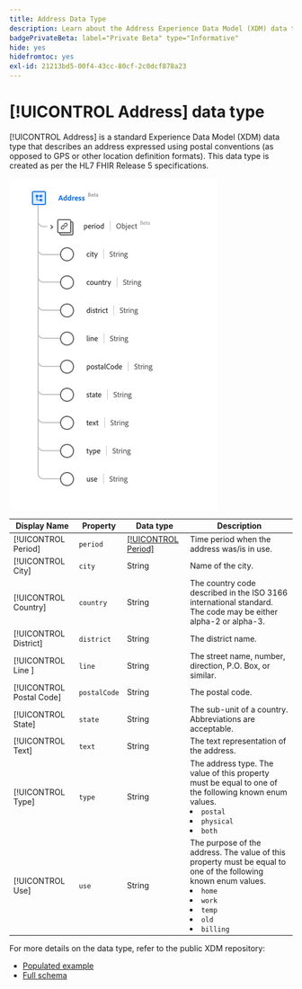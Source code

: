 ```yaml
---
title: Address Data Type
description: Learn about the Address Experience Data Model (XDM) data type.
badgePrivateBeta: label="Private Beta" type="Informative"
hide: yes
hidefromtoc: yes
exl-id: 21213bd5-00f4-43cc-80cf-2c0dcf878a23
---
```

# [!UICONTROL Address] data type

[!UICONTROL Address] is a standard Experience Data Model (XDM) data type that describes an address expressed using postal conventions (as opposed to GPS or other location definition formats). This data type is created as per the HL7 FHIR Release 5 specifications.

![Address data type structure](../../images/data-types/healthcare/address.png)

| Display Name | Property | Data type | Description |
| --- | --- | --- | --- |
| [!UICONTROL Period] | `period` | [[!UICONTROL Period]](../healthcare/period.md) | Time period when the address was/is in use. |
| [!UICONTROL City] |`city` | String | Name of the city. |
| [!UICONTROL Country] |`country` | String | The country code described in the ISO 3166 international standard. The code may be either alpha-2 or alpha-3. |
| [!UICONTROL District] | `district` | String | The district name. |
| [!UICONTROL Line ] |`line` | String | The street name, number, direction, P.O. Box, or similar. |
| [!UICONTROL Postal Code] |`postalCode` | String | The postal code. |
| [!UICONTROL State] |`state` | String | The sub-unit of a country. Abbreviations are acceptable. |
| [!UICONTROL Text] |`text` | String | The text representation of the address. |
| [!UICONTROL Type] | `type` | String | The address type. The value of this property must be equal to one of the following known enum values. <li> `postal` </li> <li> `physical` </li> <li> `both` </li> |
| [!UICONTROL Use] | `use` | String | The purpose of the address. The value of this property must be equal to one of the following known enum values. <li> `home` </li> <li> `work` </li> <li> `temp` </li> <li> `old`</li> <li> `billing`</li> |

For more details on the data type, refer to the public XDM repository:

* [Populated example](https://github.com/adobe/xdm/blob/master/extensions/industry/healthcare/fhir/datatypes/address.example.1.json)
* [Full schema](https://github.com/adobe/xdm/blob/master/extensions/industry/healthcare/fhir/datatypes/address.schema.json)
